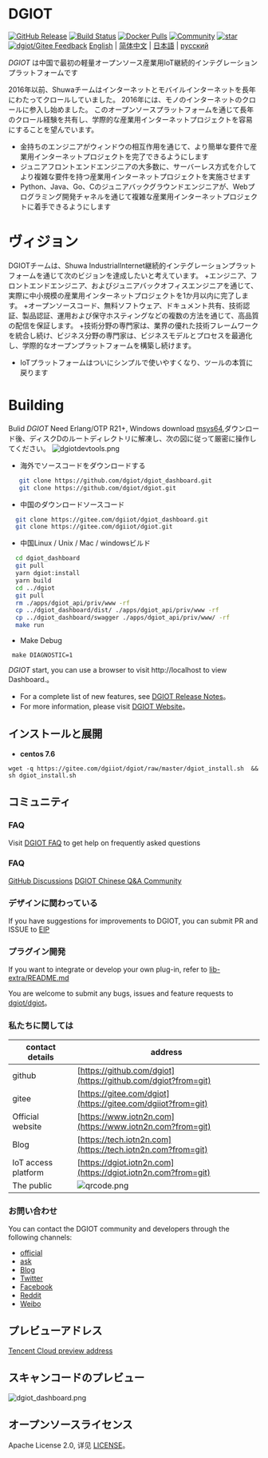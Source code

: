 #  DGIOT

[![GitHub Release](https://img.shields.io/github/release/dgiot/dgiot?color=brightgreen)](https://github.com/dgiot/dgiot/releases)
[![Build Status](https://travis-ci.org/dgiot/dgiot.svg)](https://travis-ci.org/dgiot/dgiot)
[![Docker Pulls](https://img.shields.io/docker/pulls/dgiot/dgiot)](https://hub.docker.com/r/dgiot/dgiot)
[![Community](https://img.shields.io/badge/Community-DGIOT-yellow)](https://tech.iotn2n.com)
[![star](https://gitee.com/dgiiot/dgiot/badge/star.svg?theme=gvp)](https://gitee.com/dgiiot/dgiot/stargazers)
[![dgiot/Gitee Feedback](https://gitee.com/dgiiot/dgiot/widgets/widget_card.svg?colors=colors=ffffff,1e252b,323d47,455059,d7deea,99a0ae)](https://gitee.com/dgiiot/dgiot)
[English](./README.md) | [简体中文](./README-CN.md) | [日本語](./README-JP.md) | [русский](./README-RU.md)

*DGIOT*  は中国で最初の軽量オープンソース産業用IoT継続的インテグレーションプラットフォームです

2016年以前、Shuwaチームはインターネットとモバイルインターネットを長年にわたってクロールしていました。 2016年には、モノのインターネットのクロールに参入し始めました。 このオープンソースプラットフォームを通じて長年のクロール経験を共有し、学際的な産業用インターネットプロジェクトを容易にすることを望んでいます。
   + 金持ちのエンジニアがウィンドウの相互作用を通じて、より簡単な要件で産業用インターネットプロジェクトを完了できるようにします
   + ジュニアフロントエンドエンジニアの大多数に、サーバーレス方式を介してより複雑な要件を持つ産業用インターネットプロジェクトを実施させます
   + Python、Java、Go、Cのジュニアバックグラウンドエンジニアが、Webプログラミング開発チャネルを通じて複雑な産業用インターネットプロジェクトに着手できるようにします

# ヴィジョン
  DGIOTチームは、Shuwa IndustrialInternet継続的インテグレーションプラットフォームを通じて次のビジョンを達成したいと考えています。
  +エンジニア、フロントエンドエンジニア、およびジュニアバックオフィスエンジニアを通じて、実際に中小規模の産業用インターネットプロジェクトを1か月以内に完了します。
   +オープンソースコード、無料ソフトウェア、ドキュメント共有、技術認証、製品認証、運用および保守ホスティングなどの複数の方法を通じて、高品質の配信を保証します。
   +技術分野の専門家は、業界の優れた技術フレームワークを統合し続け、ビジネス分野の専門家は、ビジネスモデルとプロセスを最適化し、学際的なオープンプラットフォームを構築し続けます。
   + IoTプラットフォームはついにシンプルで使いやすくなり、ツールの本質に戻ります

# Building

 Bulid *DGIOT* Need Erlang/OTP R21+, Windows download [msys64](https://dgiotdev-1308220533.cos.ap-nanjing.myqcloud.com/msys64.zip),ダウンロード後、ディスクDのルートディレクトリに解凍し、次の図に従って厳密に操作してください。
![dgiotdevtools.png](http://dgiot-1253666439.cos.ap-shanghai-fsi.myqcloud.com/shuwa_tech/zh/dgiotdevtools.png)

 +  海外でソースコードをダウンロードする
  ```bash
     git clone https://github.com/dgiot/dgiot_dashboard.git
     git clone https://github.com/dgiot/dgiot.git
   ```

 +  中国のダウンロードソースコード
   ```bash
     git clone https://gitee.com/dgiiot/dgiot_dashboard.git
     git clone https://gitee.com/dgiiot/dgiot.git
   ```

 +  中国Linux / Unix / Mac / windowsビルド
  ```bash
    cd dgiot_dashboard
    git pull
    yarn dgiot:install
    yarn build
    cd ../dgiot
    git pull
    rm ./apps/dgiot_api/priv/www -rf
    cp ../dgiot_dashboard/dist/ ./apps/dgiot_api/priv/www -rf
    cp ../dgiot_dashboard/swagger ./apps/dgiot_api/priv/www/ -rf
    make run
 ```
+ Make Debug
 ```
  make DIAGNOSTIC=1
 ```
 *DGIOT* start, you can use a browser to visit  http://localhost to view Dashboard.。

- For a complete list of new features, see [DGIOT Release Notes](https://github.com/dgiot/dgiot/releases)。
- For more information, please visit [DGIOT Website](https://tech.iotn2n.com/)。

## インストールと展開

 + **centos 7.6**

```
wget -q https://gitee.com/dgiiot/dgiot/raw/master/dgiot_install.sh  && sh dgiot_install.sh
```

## コミュニティ

### FAQ

Visit [DGIOT FAQ](https://tech.iotn2n.com/en/backend/) to get help on frequently asked questions

### FAQ

[GitHub Discussions](https://github.com/dgiot/dgiot_server/discussions)
[DGIOT Chinese Q&A Community](https://tech.iotn2n.com/)

### デザインに関わっている

If you have suggestions for improvements to DGIOT, you can submit PR and ISSUE to [EIP](https://github.com/dgiot/eip)

### プラグイン開発

If you want to integrate or develop your own plug-in, refer to [lib-extra/README.md](./lib-extra/README.md)

You are welcome to submit any bugs, issues and feature requests to [dgiot/dgiot](https://github.com/dgiot/dgiot/issues)。

### 私たちに関しては
| contact details       | address                                                                                      |
| -------------- | ----------------------------------------------------------------------------------------- |
| github         | [https://github.com/dgiot](https://github.com/dgiot?from=git)                             |
| gitee          | [https://gitee.com/dgiot](https://gitee.com/dgiiot?from=git)                              |
| Official website           | [https://www.iotn2n.com](https://www.iotn2n.com?from=git)                                 |
| Blog           | [https://tech.iotn2n.com](https://tech.iotn2n.com?from=git)                               |
| IoT access platform | [https://dgiot.iotn2n.com](https://dgiot.iotn2n.com?from=git)                             |
| The public         | ![qrcode.png](http://dgiot-1253666439.cos.ap-shanghai-fsi.myqcloud.com/wechat/qrcode.png) |

### お問い合わせ
You can contact the DGIOT community and developers through the following channels:
- [official](https://www.iotn2n.com)
- [ask](https://ask.iotn2n.com/)
- [Blog](https://tech.iotn2n.com)
- [Twitter](https://twitter.com/)
- [Facebook](https://www.facebook.com/)
- [Reddit](https://www.reddit.com/)
- [Weibo](https://weibo.com)


## プレビューアドレス
[Tencent Cloud preview address](https://dgiotdashboard-8gb17b3673ff6cdd-1253666439.ap-shanghai.app.tcloudbase.com?ftom=git)

## スキャンコードのプレビュー
![dgiot_dashboard.png](http://dgiot-1253666439.cos.ap-shanghai-fsi.myqcloud.com/wechat/dgiot_dashboard.png)


## オープンソースライセンス
Apache License 2.0, 详见 [LICENSE](./LICENSE)。
